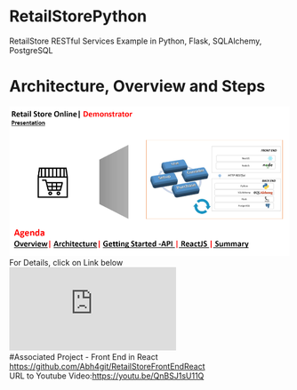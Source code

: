 # RetailStorePython  
 RetailStore RESTful Services Example in Python, Flask, SQLAlchemy, PostgreSQL
 # Architecture, Overview and Steps  
 ![Introduction, Overview and Steps](https://github.com/Abh4git/RetailStorePython/blob/main/images/frontimage.png)  
 For Details, click on Link below    
![Architecture Overview](https://github.com/Abh4git/RetailStorePython/blob/main/docs/Retail_Store_Online_Demo.pdf)  
#Associated Project - Front End in React  
https://github.com/Abh4git/RetailStoreFrontEndReact  
URL to Youtube Video:https://youtu.be/QnBSJ1sU11Q
